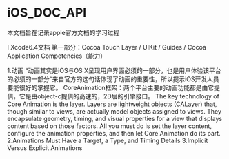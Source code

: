 # iOS_DOC_API
本文档旨在记录apple官方文档的学习过程

I Xcode6.4文档
第一部分：Cocoa Touch Layer / UIKit / Guides / Cocoa Application Competencies（能力）

1.动画
  “动画其实是iOS与OS X呈现用户界面必须的一部分，也是用户体验该平台的必须的一部分“来自官方的这句话体现了动画的重要性，所以提示iOS开发人员要能很好的掌握它。
  CoreAnimation框架：两个平台主要的动画功能都是由它提供，它是由object-c提供的高速的，2D层的引擎接口。
The key technology of Core Animation is the layer. Layers are lightweight objects (CALayer) that, though similar to views, are actually model objects assigned to views. They encapsulate geometry, timing, and visual properties for a view that displays content based on those factors. All you must do is set the layer content, configure the animation properties, and then let Core Animation do its part.
2.Animations Must Have a Target, a Type, and Timing Details
3.Implicit Versus Explicit Animations

